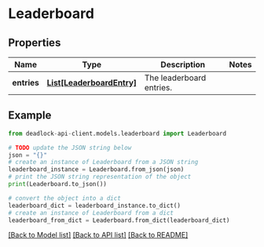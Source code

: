 # Leaderboard


## Properties

Name | Type | Description | Notes
------------ | ------------- | ------------- | -------------
**entries** | [**List[LeaderboardEntry]**](LeaderboardEntry.md) | The leaderboard entries. | 

## Example

```python
from deadlock-api-client.models.leaderboard import Leaderboard

# TODO update the JSON string below
json = "{}"
# create an instance of Leaderboard from a JSON string
leaderboard_instance = Leaderboard.from_json(json)
# print the JSON string representation of the object
print(Leaderboard.to_json())

# convert the object into a dict
leaderboard_dict = leaderboard_instance.to_dict()
# create an instance of Leaderboard from a dict
leaderboard_from_dict = Leaderboard.from_dict(leaderboard_dict)
```
[[Back to Model list]](../README.md#documentation-for-models) [[Back to API list]](../README.md#documentation-for-api-endpoints) [[Back to README]](../README.md)


